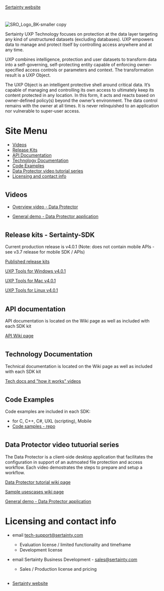 [Sertainty website](https://www.sertainty.com/)
#
![SRO_Logo_BK-smaller copy](https://github.com/user-attachments/assets/198d770e-5990-425c-a8aa-93f3ff1d9845)

Sertainty UXP Technology focuses on protection at the data layer targeting any kind of unstructured datasets (excluding databases). UXP empowers data to manage and protect itself by controlling access anywhere and at any time. 

UXP combines intelligence, protection and user datasets to transform data into a self-governing, self-protecting entity capable of enforcing owner-specified access controls or parameters and context. The transformation result is a UXP Object.

The UXP Object is an intelligent protective shell around critical data. It’s capable of managing and controlling its own access to ultimately keep its content protected in any location. In this form, it acts and reacts based on owner-defined policy(s) beyond the owner’s environment. The data control remains with the owner at all times. It is never relinquished to an application nor vulnerable to super-user access. 

# 

# Site Menu


- [Videos](#videos)
- [Release Kits](#release-kits---sertainty-sdk)
- [API Documentation](#API-documentation)
- [Technology Documentation](#technology-documentation)
- [Code Examples](#Code-examples)
- [Data Protector video tutorial series](#data-protector-video-tutuorial-series)
- [Licensing and contact info](#licensing-and-contact-info)
#
## Videos
 - [Overview video - Data Protector](https://github.com/Sertainty/Sertainty-SDK/wiki/Section-5-%E2%80%90-Videos-and-Demos#sertainty-data-protector)

 - [General demo - Data Protector application](https://youtu.be/yf10BbQdnMw)

#


## Release kits - Sertainty-SDK

Current production release is v4.0.1 (Note: does not contain mobile APIs - see v3.7 release for mobile SDK / APIs)

[Published release kits](https://github.com/Sertainty/Sertainty-SDK/releases)


[UXP Tools for Windows v4.0.1](https://github.com/Sertainty-Co/Sertainty-SDK/releases/tag/Win-v4.0.1)

[UXP Tools for Mac v4.0.1](https://github.com/Sertainty-Co/Sertainty-SDK/releases/tag/Mac-v4.0.1)

[UXP Tools for Linux v4.0.1](https://github.com/Sertainty-Co/Sertainty-SDK/releases/tag/Linux-v4.0.1)
#
## API documentation

API documentation is located on the Wiki page as well as included with each SDK kit

[API Wiki page](https://github.com/Sertainty-Co/Sertainty-SDK/wiki/Section-1-%E2%80%90-API-documentation)
#
## Technology Documentation

Technical documentation is located on the Wiki page as well as included with each SDK kit

[Tech docs and "how it works" videos](https://github.com/Sertainty/Sertainty-main/wiki/Section-2-%E2%80%90-UXP-Technical-Guides-and-Overview-Documentation)
#
## Code Examples

Code examples are included in each SDK:
  - for C, C++, C#, UXL (scripting), Mobile
  - [Code samples - repo](https://github.com/Sertainty/Code_samples)
#
## Data Protector video tutuorial series

The Data Protector is a client-side desktop application that facilitates the configuration in support of an autmoated file protection and access workflow.  Each video demostrates the steps to prepare and setup a workflow. 

[Data Protector tutorial wiki page](https://github.com/Sertainty-Co/Sertainty-SDK/wiki/Section-3-%E2%80%90-Data-Protector-tutorial)

[Sample usescases wiki page](https://github.com/Sertainty-Co/Sertainty-SDK/wiki/Section-4-%E2%80%90-Data-Protector)

[General demo - Data Protector application](https://us02web.zoom.us/clips/share/CoIGLy9XQPui80_dCjjEkg)

#
# Licensing and contact info

- email tech-support@sertainty.com

  - Evaluation license / limited functionality and timeframe
  - Development license

- email  Sertainty Business Development - sales@sertainty.com
  
  - Sales / Production license and pricing

##
- [Sertainty website](https://www.sertainty.com/)

